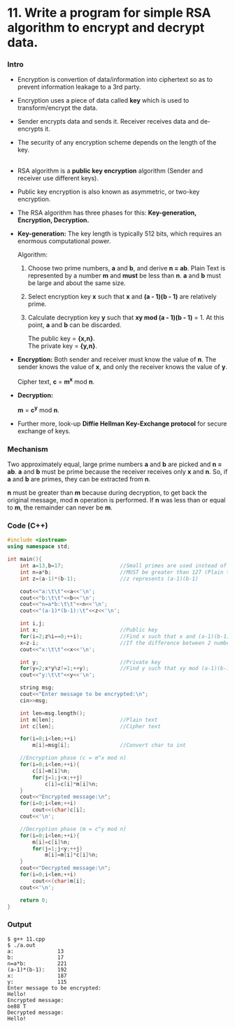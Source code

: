 # 11. Write a program for simple RSA algorithm to encrypt and decrypt data.

### Intro
* Encryption is convertion of data/information into ciphertext so as to prevent information leakage to a 3rd party.
* Encryption uses a piece of data called **key** which is used to transform/encrypt the data.
* Sender encrypts data and sends it. Receiver receives data and de-encrypts it.
* The security of any encryption scheme depends on the length of the key.
<br><br>
* RSA algorithm is a **public key encryption** algorithm (Sender and receiver use different keys).
* Public key encryption is also known as asymmetric, or two-key encryption.
* The RSA algorithm has three phases for this: **Key-generation, Encryption, Decryption.**
* **Key-generation:** The key length is typically 512 bits, which requires an enormous computational power.

	Algorithm:

	1.	Choose two prime numbers, **a** and **b**, and derive **n = ab**. Plain Text is represented by a number **m** and **must** be less than **n**. **a** and **b** must be large and about the same size.

	2.	Select encryption key **x** such that **x** and **(a - 1)(b - 1)** are relatively prime.

	3.	Calculate decryption key **y** such that **xy mod (a - 1)(b - 1)** = 1. At this point, **a** and **b** can be discarded.

		The public key = **{x,n}**.<br>
		The private key = **{y,n}**.

* **Encryption:** Both sender and receiver must know the value of **n**. The sender knows the value of **x**, and only the receiver knows the value of **y**.

	Cipher text, **c** = **m<sup>x</sup>** mod **n**.
* **Decryption:**

	**m** = **c<sup>y</sup>** mod **n**.
* Further more, look-up **Diffie Hellman Key-Exchange protocol** for secure exchange of keys.

### Mechanism
Two approximately equal, large prime numbers **a** and **b** are picked and **n = ab**. **a** and **b** must be prime because the receiver receives only **x** and **n**. So, if **a** and **b** are primes, they can be extracted from **n**.

**n** must be greater than **m** because during decryption, to get back the original message, mod **n** operation is performed. If **n** was less than or equal to **m**, the remainder can never be **m**.

### Code (C++)
```c++
#include <iostream>
using namespace std;

int main(){
	int a=13,b=17;					//Small primes are used instead of actual big primes in this program
	int n=a*b;						//MUST be greater than 127 (Plain text is ASCII chars which can have a max value of 127)
	int z=(a-1)*(b-1);				//z represents (a-1)(b-1)

	cout<<"a:\t\t"<<a<<'\n';
	cout<<"b:\t\t"<<b<<'\n';
	cout<<"n=a*b:\t\t"<<n<<'\n';
	cout<<"(a-1)*(b-1):\t"<<z<<'\n';

	int i,j;
	int x;							//Public key
	for(i=2;z%i==0;++i);			//Find x such that x and (a-1)(b-1) are relatively prime
	x=z-i;							//If the difference between 2 numbers doesn't divide either of the 2 numbers, the 2 numbers are relatively prime
	cout<<"x:\t\t"<<x<<'\n';

	int y;							//Private key
	for(y=2;x*y%z!=1;++y);			//Find y such that xy mod (a-1)(b-1) = 1
	cout<<"y:\t\t"<<y<<'\n';

	string msg;
	cout<<"Enter message to be encrypted:\n";
	cin>>msg;

	int len=msg.length();
	int m[len];						//Plain text
	int c[len];						//Cipher text

	for(i=0;i<len;++i)
		m[i]=msg[i];				//Convert char to int

	//Encryption phase (c = m^x mod n)
	for(i=0;i<len;++i){
		c[i]=m[i]%n;
		for(j=1;j<x;++j)
			c[i]=c[i]*m[i]%n;
	}
	cout<<"Encrypted message:\n";
	for(i=0;i<len;++i)
		cout<<(char)c[i];
	cout<<'\n';

	//Decryption phase (m = c^y mod n)
	for(i=0;i<len;++i){
		m[i]=c[i]%n;
		for(j=1;j<y;++j)
			m[i]=m[i]*c[i]%n;
	}
	cout<<"Decrypted message:\n";
	for(i=0;i<len;++i)
		cout<<(char)m[i];
	cout<<'\n';

	return 0;
}

```

### Output
```
$ g++ 11.cpp
$ ./a.out
a:              13
b:              17
n=a*b:          221
(a-1)*(b-1):    192
x:              187
y:              115
Enter message to be encrypted:
Hello!
Encrypted message:
òe88 T
Decrypted message:
Hello!
```
